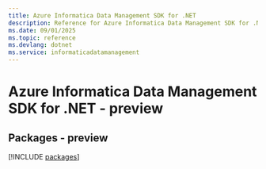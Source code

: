 ```yaml
---
title: Azure Informatica Data Management SDK for .NET
description: Reference for Azure Informatica Data Management SDK for .NET
ms.date: 09/01/2025
ms.topic: reference
ms.devlang: dotnet
ms.service: informaticadatamanagement
---
```

# Azure Informatica Data Management SDK for .NET - preview
## Packages - preview
[!INCLUDE [packages](informatica-data-management-index.md)]